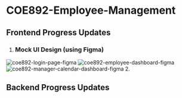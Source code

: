 # COE892-Employee-Management
## Frontend Progress Updates
1. ### Mock UI Design (using Figma)
![coe892-login-page-figma](https://github.com/Co1Sky/COE892-Employee-Management/assets/58276910/798736ca-c43e-4a43-853d-1eb1aa9d7fdb)
![coe892-employee-dashboard-figma](https://github.com/Co1Sky/COE892-Employee-Management/assets/58276910/0efd7195-67c7-46aa-8986-c5991b155b6e)
![coe892-manager-calendar-dashboard-figma](https://github.com/Co1Sky/COE892-Employee-Management/assets/58276910/e7ab82fe-abe2-44b7-a9d6-3b16769db83d)
2. 
## Backend Progress Updates
